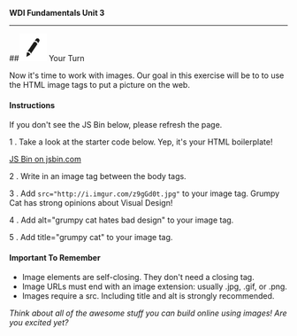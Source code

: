 **WDI Fundamentals Unit 3**

---

##![Your Turn](../assets/exercise.png) Your Turn


Now it's time to work with images. Our goal in this exercise will be to to use the HTML image tags to put a picture on the web.

#### Instructions
If you don't see the JS Bin below, please refresh the page.

1 . Take a look at the starter code below. Yep, it's your HTML boilerplate!

<a class="jsbin-embed" href="http://jsbin.com/jemeyex/embed?html,output&height=600px">JS Bin on jsbin.com</a><script src="http://static.jsbin.com/js/embed.min.js?3.35.11"></script>

2 . Write in an image tag between the body tags.

3 . Add `src="http://i.imgur.com/z9gGd0t.jpg"` to your image tag. Grumpy Cat has strong opinions about Visual Design!

4 . Add alt="grumpy cat hates bad design" to your image tag.

5 . Add title="grumpy cat" to your image tag.


#### Important To Remember

* Image elements are self-closing. They don't need a closing tag.
* Image URLs must end with an image extension: usually .jpg, .gif, or .png.
* Images require a src. Including title and alt is strongly recommended.

*Think about all of the awesome stuff you can build online using images! Are you excited yet?*
